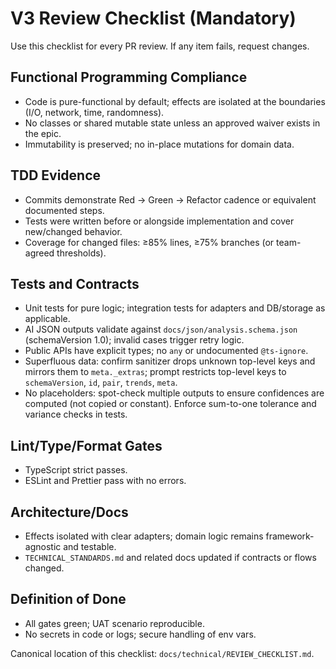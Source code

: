 # V3 Review Checklist (Mandatory)

Use this checklist for every PR review. If any item fails, request changes.

## Functional Programming Compliance
- Code is pure-functional by default; effects are isolated at the boundaries (I/O, network, time, randomness).
- No classes or shared mutable state unless an approved waiver exists in the epic.
- Immutability is preserved; no in-place mutations for domain data.

## TDD Evidence
- Commits demonstrate Red → Green → Refactor cadence or equivalent documented steps.
- Tests were written before or alongside implementation and cover new/changed behavior.
- Coverage for changed files: ≥85% lines, ≥75% branches (or team-agreed thresholds).

## Tests and Contracts
- Unit tests for pure logic; integration tests for adapters and DB/storage as applicable.
- AI JSON outputs validate against `docs/json/analysis.schema.json` (schemaVersion 1.0); invalid cases trigger retry logic.
- Public APIs have explicit types; no `any` or undocumented `@ts-ignore`.
 - Superfluous data: confirm sanitizer drops unknown top-level keys and mirrors them to `meta._extras`; prompt restricts top-level keys to `schemaVersion`, `id`, `pair`, `trends`, `meta`.
 - No placeholders: spot-check multiple outputs to ensure confidences are computed (not copied or constant). Enforce sum-to-one tolerance and variance checks in tests.

## Lint/Type/Format Gates
- TypeScript strict passes.
- ESLint and Prettier pass with no errors.

## Architecture/Docs
- Effects isolated with clear adapters; domain logic remains framework-agnostic and testable.
- `TECHNICAL_STANDARDS.md` and related docs updated if contracts or flows changed.

## Definition of Done
- All gates green; UAT scenario reproducible.
- No secrets in code or logs; secure handling of env vars.

Canonical location of this checklist: `docs/technical/REVIEW_CHECKLIST.md`.
